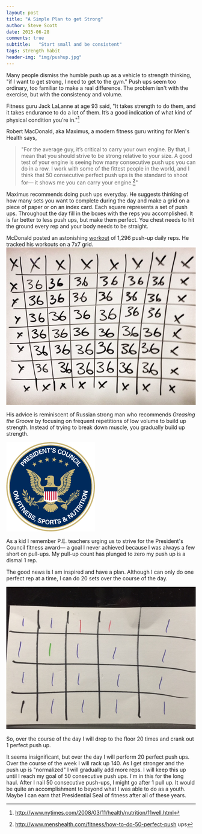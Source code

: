 ```yaml
---
layout: post
title: "A Simple Plan to get Strong"
author: Steve Scott
date: 2015-06-28
comments: true
subtitle:   "Start small and be consistent"
tags: strength habit
header-img: "img/pushup.jpg"
---
```


Many people dismiss the humble push up as a vehicle to strength thinking, "if I want to get strong, I need to get to the gym."  Push ups seem too ordinary, too familiar to make a real difference.  The problem isn't with the exercise, but with the consistency and volume.   

Fitness guru Jack LaLanne at age 93 said, "It takes strength to do them, and it takes endurance to do a lot of them. It’s a good indication of what kind of physical condition you’re in."[^jack]

Robert MacDonald, aka Maximus, a modern fitness guru writing for Men's Health says, 

> "For the average  guy, it’s critical to carry your own engine. By that, I mean that you should strive to be strong relative to your size. A good test of your engine is seeing how many consecutive push ups you can do in a row. I work with some of the fittest people in the world, and I think that 50 consecutive perfect push ups is the standard to shoot for— it shows me you can carry your engine.[^max]"

Maximus recommends doing push ups everyday.  He suggests thinking of how many sets you want to complete during the day and make a grid on a piece of paper or on an index card.  Each square represents a set of push ups.  Throughout the day fill in the boxes with the reps you accomplished.  It is far better to less push ups, but make them perfect.  You chest needs to hit the ground every rep and your body needs to be straight.  

McDonald posted an astonishing [workout](https://instagram.com/p/sle1AqFuze/) of 1,296 push-up daily reps.  He tracked his workouts on a 7x7 grid. ![title](/img/pushup-max.png)

His advice is reminiscent of Russian strong man who recommends *Greasing the Groove* by focusing on frequent repetitions of low volume to build up strength.  Instead of trying to break down muscle, you gradually build up strength. 

![title](/img/pushup-seal.png)

As a kid I remember P.E. teachers urging us to strive for the President's Council fitness award— a goal I never achieved because I was always a few short on pull-ups.  My pull-up count has plunged to zero my push up is a dismal 1 rep.  

The good news is I am inspired and have a plan.  Although I can only do one perfect rep at a time, I can do 20 sets over the course of the day.  

![title](/img/pushup.jpg)

So, over the course of the day I will drop to the floor 20 times and crank out 1 perfect push up.  

It seems insignificant, but over the day I will perform 20 perfect push ups. Over the course of the week I will rack up 140.  As I get stronger and the push up is "normalized" I will gradually add more reps.  I will keep this up until I reach my goal of 50 consecutive push ups.  I'm in this for the long haul.  After I nail 50 consecutive push-ups, I might go after 1 pull up.  It would be quite an accomplishment to beyond what I was able to do as a youth.  Maybe I can earn that Presidential Seal of fitness after all of these years.

[^jack]: http://www.nytimes.com/2008/03/11/health/nutrition/11well.html
[^max]: http://www.menshealth.com/fitness/how-to-do-50-perfect-push ups